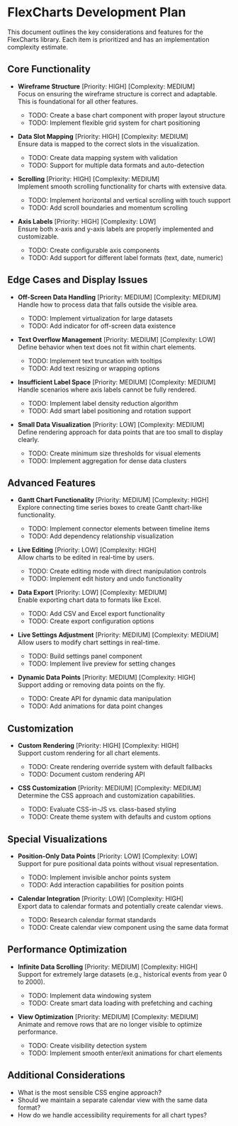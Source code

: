 # FlexCharts Development Plan

This document outlines the key considerations and features for the FlexCharts library. Each item is prioritized and has an implementation complexity estimate.

## Core Functionality

- **Wireframe Structure** [Priority: HIGH] [Complexity: MEDIUM]  
  Focus on ensuring the wireframe structure is correct and adaptable. This is foundational for all other features.

  - TODO: Create a base chart component with proper layout structure
  - TODO: Implement flexible grid system for chart positioning

- **Data Slot Mapping** [Priority: HIGH] [Complexity: MEDIUM]  
  Ensure data is mapped to the correct slots in the visualization.

  - TODO: Create data mapping system with validation
  - TODO: Support for multiple data formats and auto-detection

- **Scrolling** [Priority: HIGH] [Complexity: MEDIUM]  
  Implement smooth scrolling functionality for charts with extensive data.

  - TODO: Implement horizontal and vertical scrolling with touch support
  - TODO: Add scroll boundaries and momentum scrolling

- **Axis Labels** [Priority: HIGH] [Complexity: LOW]  
  Ensure both x-axis and y-axis labels are properly implemented and customizable.
  - TODO: Create configurable axis components
  - TODO: Add support for different label formats (text, date, numeric)

## Edge Cases and Display Issues

- **Off-Screen Data Handling** [Priority: MEDIUM] [Complexity: MEDIUM]  
  Handle how to process data that falls outside the visible area.

  - TODO: Implement virtualization for large datasets
  - TODO: Add indicator for off-screen data existence

- **Text Overflow Management** [Priority: MEDIUM] [Complexity: LOW]  
  Define behavior when text does not fit within chart elements.

  - TODO: Implement text truncation with tooltips
  - TODO: Add text resizing or wrapping options

- **Insufficient Label Space** [Priority: MEDIUM] [Complexity: MEDIUM]  
  Handle scenarios where axis labels cannot be fully rendered.

  - TODO: Implement label density reduction algorithm
  - TODO: Add smart label positioning and rotation support

- **Small Data Visualization** [Priority: LOW] [Complexity: MEDIUM]  
  Define rendering approach for data points that are too small to display clearly.
  - TODO: Create minimum size thresholds for visual elements
  - TODO: Implement aggregation for dense data clusters

## Advanced Features

- **Gantt Chart Functionality** [Priority: MEDIUM] [Complexity: HIGH]  
  Explore connecting time series boxes to create Gantt chart-like functionality.

  - TODO: Implement connector elements between timeline items
  - TODO: Add dependency relationship visualization

- **Live Editing** [Priority: LOW] [Complexity: HIGH]  
  Allow charts to be edited in real-time by users.

  - TODO: Create editing mode with direct manipulation controls
  - TODO: Implement edit history and undo functionality

- **Data Export** [Priority: LOW] [Complexity: MEDIUM]  
  Enable exporting chart data to formats like Excel.

  - TODO: Add CSV and Excel export functionality
  - TODO: Create export configuration options

- **Live Settings Adjustment** [Priority: MEDIUM] [Complexity: MEDIUM]  
  Allow users to modify chart settings in real-time.

  - TODO: Build settings panel component
  - TODO: Implement live preview for setting changes

- **Dynamic Data Points** [Priority: MEDIUM] [Complexity: HIGH]  
  Support adding or removing data points on the fly.
  - TODO: Create API for dynamic data manipulation
  - TODO: Add animations for data point changes

## Customization

- **Custom Rendering** [Priority: HIGH] [Complexity: HIGH]  
  Support custom rendering for all chart elements.

  - TODO: Create rendering override system with default fallbacks
  - TODO: Document custom rendering API

- **CSS Customization** [Priority: MEDIUM] [Complexity: MEDIUM]  
  Determine the CSS approach and customization capabilities.
  - TODO: Evaluate CSS-in-JS vs. class-based styling
  - TODO: Create theme system with defaults and custom options

## Special Visualizations

- **Position-Only Data Points** [Priority: LOW] [Complexity: LOW]  
  Support for pure positional data points without visual representation.

  - TODO: Implement invisible anchor points system
  - TODO: Add interaction capabilities for position points

- **Calendar Integration** [Priority: LOW] [Complexity: HIGH]  
  Export data to calendar formats and potentially create calendar views.
  - TODO: Research calendar format standards
  - TODO: Create calendar view component using the same data format

## Performance Optimization

- **Infinite Data Scrolling** [Priority: MEDIUM] [Complexity: HIGH]  
  Support for extremely large datasets (e.g., historical events from year 0 to 2000).

  - TODO: Implement data windowing system
  - TODO: Create smart data loading with prefetching and caching

- **View Optimization** [Priority: MEDIUM] [Complexity: MEDIUM]  
  Animate and remove rows that are no longer visible to optimize performance.
  - TODO: Create visibility detection system
  - TODO: Implement smooth enter/exit animations for chart elements

## Additional Considerations

- What is the most sensible CSS engine approach?
- Should we maintain a separate calendar view with the same data format?
- How do we handle accessibility requirements for all chart types?
